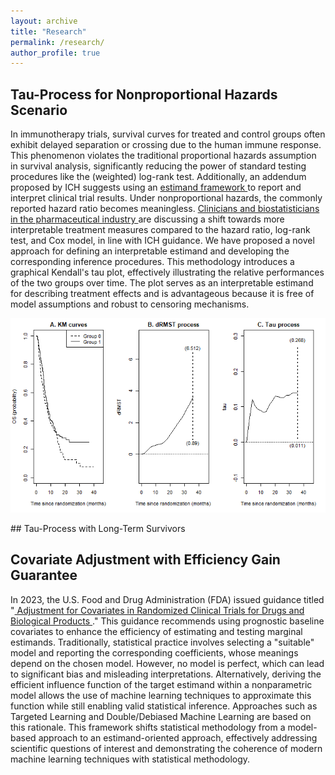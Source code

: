 ```yaml
---
layout: archive
title: "Research"
permalink: /research/
author_profile: true
---
```


## Tau-Process for Nonproportional Hazards Scenario
In immunotherapy trials, survival curves for treated and control groups often exhibit delayed separation or crossing due to the human immune response. This phenomenon violates the traditional proportional hazards assumption in survival analysis, significantly reducing the power of standard testing procedures like the (weighted) log-rank test. Additionally, an addendum proposed by ICH suggests using an <a href="https://www.ema.europa.eu/en/ich-e9-statistical-principles-clinical-trials-scientific-guideline" target="_blank"> estimand framework </a> to report and interpret clinical trial results. Under nonproportional hazards, the commonly reported hazard ratio becomes meaningless. <a href=" http://www.oncoestimand.org" target="_blank"> Clinicians and biostatisticians in the pharmaceutical industry </a> are discussing a shift towards more interpretable treatment measures compared to the hazard ratio, log-rank test, and Cox model, in line with ICH guidance. We have proposed a novel approach for defining an interpretable estimand and developing the corresponding inference procedures. This methodology introduces a graphical Kendall's tau plot, effectively illustrating the relative performances of the two groups over time. The plot serves as an interpretable estimand for describing treatment effects and is advantageous because it is free of model assumptions and robust to censoring mechanisms. <br>
<p align="center">
	<img src="../images/inotuzumab_0919.png"/>
</p>
## Tau-Process with Long-Term Survivors

## Covariate Adjustment with Efficiency Gain Guarantee
In 2023, the U.S. Food and Drug Administration (FDA) issued guidance titled "<a href="https://www.fda.gov/regulatory-information/search-fda-guidance-documents/adjusting-covariates-randomized-clinical-trials-drugs-and-biological-products" target="_blank"> Adjustment for Covariates in Randomized Clinical Trials for Drugs and Biological Products </a>." This guidance recommends using prognostic baseline covariates to enhance the efficiency of estimating and testing marginal estimands. Traditionally, statistical practice involves selecting a "suitable" model and reporting the corresponding coefficients, whose meanings depend on the chosen model. However, no model is perfect, which can lead to significant bias and misleading interpretations. Alternatively, deriving the efficient influence function of the target estimand within a nonparametric model allows the use of machine learning techniques to approximate this function while still enabling valid statistical inference. Approaches such as Targeted Learning and Double/Debiased Machine Learning are based on this rationale. This framework shifts statistical methodology from a model-based approach to an estimand-oriented approach, effectively addressing scientific questions of interest and demonstrating the coherence of modern machine learning techniques with statistical methodology.